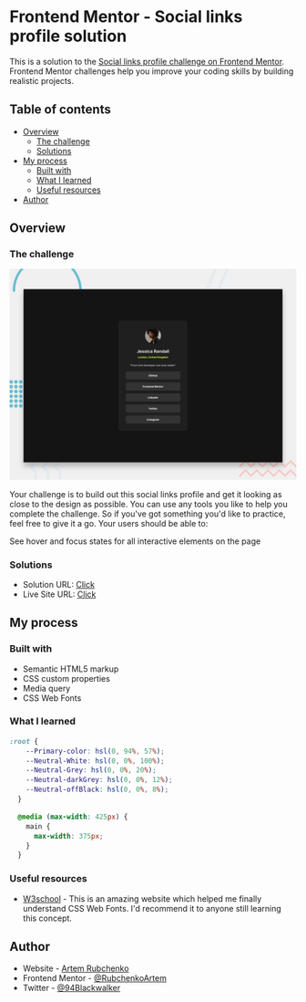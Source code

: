 # Frontend Mentor - Social links profile solution

This is a solution to the [Social links profile challenge on Frontend Mentor](https://www.frontendmentor.io/challenges/social-links-profile-UG32l9m6dQ). Frontend Mentor challenges help you improve your coding skills by building realistic projects.

## Table of contents

- [Overview](#overview)
  - [The challenge](#the-challenge)
  - [Solutions](#solutions)
- [My process](#my-process)
  - [Built with](#built-with)
  - [What I learned](#what-i-learned)
  - [Useful resources](#useful-resources)
- [Author](#author)

## Overview

### The challenge

![](./assets/images/desktop-preview.jpg)

Your challenge is to build out this social links profile and get it looking as close to the design as possible. You can use any tools you like to help you complete the challenge. So if you've got something you'd like to practice, feel free to give it a go. Your users should be able to:

See hover and focus states for all interactive elements on the page

### Solutions

- Solution URL: [Click](https://www.frontendmentor.io/solutions/css-html-8xesAdaPkE)
- Live Site URL: [Click](https://rubchenkoartem.github.io/social-links-profile-main-frontendmentor/)

## My process

### Built with

- Semantic HTML5 markup
- CSS custom properties
- Media query
- CSS Web Fonts

### What I learned

```css
:root {
    --Primary-color: hsl(0, 94%, 57%);
    --Neutral-White: hsl(0, 0%, 100%);
    --Neutral-Grey: hsl(0, 0%, 20%);
    --Neutral-darkGrey: hsl(0, 0%, 12%);
    --Neutral-offBlack: hsl(0, 0%, 8%);
  }
```

```css
  @media (max-width: 425px) {
    main {
      max-width: 375px;
    }
  }
```

### Useful resources

- [W3school](https://www.w3schools.com/css/css3_fonts.asp) - This is an amazing website which helped me finally understand CSS Web Fonts. I'd recommend it to anyone still learning this concept.

## Author

- Website - [Artem Rubchenko](https://github.com/RubchenkoArtem)
- Frontend Mentor - [@RubchenkoArtem](https://www.frontendmentor.io/profile/RubchenkoArtem)
- Twitter - [@94Blackwalker](https://x.com/94Blackwalker)
